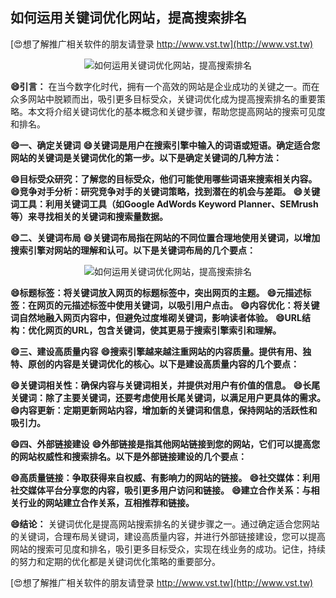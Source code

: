 ## **如何运用关键词优化网站，提高搜索排名**

[😍想了解推广相关软件的朋友请登录 http://www.vst.tw](http://www.vst.tw)

 <center><img src="https://vst.tw/MP4/tuiguang/png/1.png" alt="如何运用关键词优化网站，提高搜索排名"></center>

**😄引言：**
在当今数字化时代，拥有一个高效的网站是企业成功的关键之一。而在众多网站中脱颖而出，吸引更多目标受众，关键词优化成为提高搜索排名的重要策略。本文将介绍关键词优化的基本概念和关键步骤，帮助您提高网站的搜索可见度和排名。

**😄一、确定关键词**
**😄关键词是用户在搜索引擎中输入的词语或短语。确定适合您网站的关键词是关键词优化的第一步。以下是确定关键词的几种方法：**

**😄目标受众研究：了解您的目标受众，他们可能使用哪些词语来搜索相关内容。**
**😄竞争对手分析：研究竞争对手的关键词策略，找到潜在的机会与差距。**
**😄关键词工具：利用关键词工具（如Google AdWords Keyword Planner、SEMrush等）来寻找相关的关键词和搜索量数据。**

**😄二、关键词布局**
**😄关键词布局指在网站的不同位置合理地使用关键词，以增加搜索引擎对网站的理解和认可。以下是关键词布局的几个要点：**

 <center><img src="https://vst.tw/MP4/tuiguang/png/0.png" alt="如何运用关键词优化网站，提高搜索排名"></center>

**😄标题标签：将关键词放入网页的标题标签中，突出网页的主题。**
**😄元描述标签：在网页的元描述标签中使用关键词，以吸引用户点击。**
**😄内容优化：将关键词自然地融入网页内容中，但避免过度堆砌关键词，影响读者体验。**
**😄URL结构：优化网页的URL，包含关键词，使其更易于搜索引擎索引和理解。**

**😄三、建设高质量内容**
**😄搜索引擎越来越注重网站的内容质量。提供有用、独特、原创的内容是关键词优化的核心。以下是建设高质量内容的几个要点：**

**😄关键词相关性：确保内容与关键词相关，并提供对用户有价值的信息。**
**😄长尾关键词：除了主要关键词，还要考虑使用长尾关键词，以满足用户更具体的需求。**
**😄内容更新：定期更新网站内容，增加新的关键词和信息，保持网站的活跃性和吸引力。**

**😄四、外部链接建设**
**😄外部链接是指其他网站链接到您的网站，它们可以提高您的网站权威性和搜索排名。以下是外部链接建设的几个要点：**

**😄高质量链接：争取获得来自权威、有影响力的网站的链接。**
**😄社交媒体：利用社交媒体平台分享您的内容，吸引更多用户访问和链接。**
**😄建立合作关系：与相关行业的网站建立合作关系，互相推荐和链接。**

**😄结论：**
关键词优化是提高网站搜索排名的关键步骤之一。通过确定适合您网站的关键词，合理布局关键词，建设高质量内容，并进行外部链接建设，您可以提高网站的搜索可见度和排名，吸引更多目标受众，实现在线业务的成功。记住，持续的努力和定期的优化都是关键词优化策略的重要部分。

[😍想了解推广相关软件的朋友请登录 http://www.vst.tw](http://www.vst.tw)



